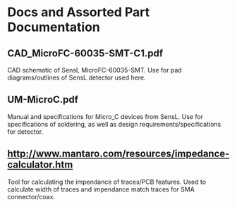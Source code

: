 Docs and Assorted Part Documentation
====================================

CAD_MicroFC-60035-SMT-C1.pdf
----------------------------
CAD schematic of SensL MicroFC-60035-SMT.  Use for pad diagrams/outlines of SensL detector used here.


UM-MicroC.pdf
-------------
Manual and specifications for Micro_C devices from SensL.  Use for specifications of soldering, as well as design requirements/specifications for detector.


http://www.mantaro.com/resources/impedance-calculator.htm
---------------------------------------------------------
Tool for calculating the impendance of traces/PCB features.  Used to calculate width of traces and impendance match traces for SMA connector/coax.
